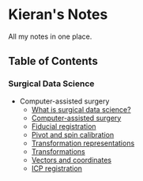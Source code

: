 # Kieran's Notes

All my notes in one place.

## Table of Contents

### Surgical Data Science

- Computer-assisted surgery
    - [What is surgical data science?](surgical-data-science/computer-assisted-surgery/what-is-surgical-data-science.md)
    - [Computer-assisted surgery](surgical-data-science/computer-assisted-surgery/computer-assisted-surgery.md)
    - [Fiducial registration](surgical-data-science/computer-assisted-surgery/fiducial-registration.md)
    - [Pivot and spin calibration](surgical-data-science/computer-assisted-surgery/pivot-calibration-and-spin-calibration.md)
    - [Transformation representations](surgical-data-science/computer-assisted-surgery/transformation-representations.md)
    - [Transformations](surgical-data-science/computer-assisted-surgery/transformations.md)
    - [Vectors and coordinates](surgical-data-science/computer-assisted-surgery/vectors-and-coordinates.md)
    - [ICP registration](surgical-data-science/computer-assisted-surgery/icp-registration.md)

